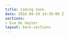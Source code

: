 ```yaml
---
title: Coming Soon
date: 2016-09-29 14:39:00 Z
sections:
- Eva De Geyter
layout: bare.sections
---
```



